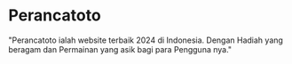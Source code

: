 # Perancatoto
"Perancatoto ialah website terbaik 2024 di Indonesia. Dengan Hadiah yang beragam dan Permainan yang asik bagi para Pengguna nya."
